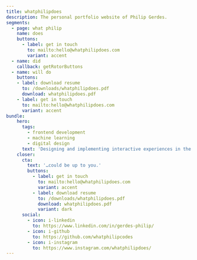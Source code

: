 ```yaml
---
title: whatphilipdoes
description: The personal portfolio website of Philip Gerdes.
segments:
  - page: what philip
    name: does
    buttons:
      - label: get in touch
        to: mailto:hello@whatphilipdoes.com
        variant: accent
  - name: did
    callback: getRotorButtons
  - name: will do
    buttons:
    - label: download resume
      to: /downloads/whatphilipdoes.pdf
      download: whatphilipdoes.pdf
    - label: get in touch
      to: mailto:hello@whatphilipdoes.com
      variant: accent
bundle:
    hero:
      tags:
        - frontend development
        - machine learning
        - digital design
      text: 'Designing and implementing interactive experiences in the digital realm. Focused on web technologies, real-time visualization and machine learning.'
    closer:
      cta:
        text: '…could be up to you.'
        buttons:
          - label: get in touch
            to: mailto:hello@whatphilipdoes.com
            variant: accent
          - label: download resume
            to: /downloads/whatphilipdoes.pdf
            download: whatphilipdoes.pdf
            variant: dark
      social:
        - icon: i-linkedin
          to: https://www.linkedin.com/in/gerdes-philip/
        - icon: i-github
          to: https://github.com/whatphilipcodes
        - icon: i-instagram
          to: https://www.instagram.com/whatphilipdoes/
---
```

